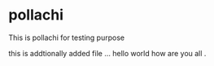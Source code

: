 # pollachi
This is pollachi for testing purpose 

this is addtionally added file ...
hello world how are you all .

